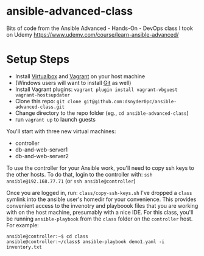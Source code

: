 # ansible-advanced-class
Bits of code from the Ansible Advanced - Hands-On - DevOps class I took on Udemy
https://www.udemy.com/course/learn-ansible-advanced/

# Setup Steps
- Install [Virtualbox](https://www.virtualbox.org/wiki/Downloads) and [Vagrant](https://www.vagrantup.com/docs/installation) on your host machine
- (Windows users will want to install [Git](https://git-scm.com/download/win) as well)
- Install Vagrant plugins: `vagrant plugin install vagrant-vbguest vagrant-hostsupdater`
- Clone this repo: `git clone git@github.com:dsnyder0pc/ansible-advanced-class.git`
- Change directory to the repo folder (eg., `cd ansible-advanced-class`)
- run `vagrant up` to launch guests

You'll start with three new virtual machines:
- controller
- db-and-web-server1
- db-and-web-server2

To use the controller for your Ansible work, you'll need to copy
ssh keys to the other hosts. To do that, login to the controller
with: `ssh ansible@192.168.77.71` (or `ssh ansible@controller`)

Once you are logged in, run: `class/copy-ssh-keys.sh`
I've dropped a `class` symlink into the ansible user's homedir for your convenience. This provides convenient access to the invenotry and playboook files that you are working with on the host machine, presumably with a nice IDE. For this class, you'll be running `ansible-playbook` from the `class` folder on the `controller` host. For example:
```
ansible@controller:~$ cd class
ansible@controller:~/class$ ansible-playbook demo1.yaml -i inventory.txt
```
